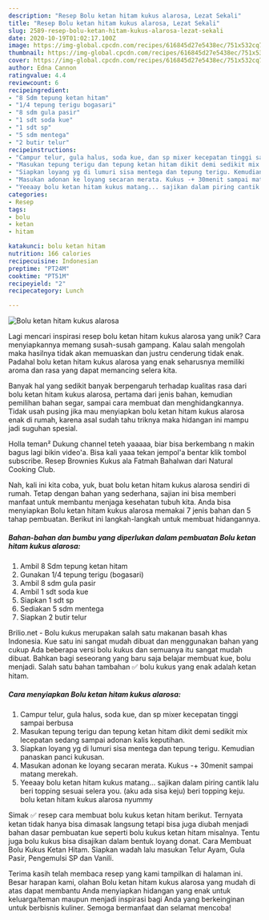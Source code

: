 ```yaml
---
description: "Resep Bolu ketan hitam kukus alarosa, Lezat Sekali"
title: "Resep Bolu ketan hitam kukus alarosa, Lezat Sekali"
slug: 2589-resep-bolu-ketan-hitam-kukus-alarosa-lezat-sekali
date: 2020-10-19T01:02:17.100Z
image: https://img-global.cpcdn.com/recipes/616845d27e5438ec/751x532cq70/bolu-ketan-hitam-kukus-alarosa-foto-resep-utama.jpg
thumbnail: https://img-global.cpcdn.com/recipes/616845d27e5438ec/751x532cq70/bolu-ketan-hitam-kukus-alarosa-foto-resep-utama.jpg
cover: https://img-global.cpcdn.com/recipes/616845d27e5438ec/751x532cq70/bolu-ketan-hitam-kukus-alarosa-foto-resep-utama.jpg
author: Edna Cannon
ratingvalue: 4.4
reviewcount: 6
recipeingredient:
- "8 Sdm tepung ketan hitam"
- "1/4 tepung terigu bogasari"
- "8 sdm gula pasir"
- "1 sdt soda kue"
- "1 sdt sp"
- "5 sdm mentega"
- "2 butir telur"
recipeinstructions:
- "Campur telur, gula halus, soda kue, dan sp mixer kecepatan tinggi sampai berbusa"
- "Masukan tepung terigu dan tepung ketan hitam dikit demi sedikit mix lecepatan sedang sampai adonan kalis keputihan."
- "Siapkan loyang yg di lumuri sisa mentega dan tepung terigu. Kemudian panaskan panci kukusan."
- "Masukan adonan ke loyang secaran merata. Kukus -+ 30menit sampai matang merekah."
- "Yeeaay bolu ketan hitam kukus matang... sajikan dalam piring cantik lalu beri topping sesuai selera you. (aku ada sisa keju) beri topping keju. bolu ketan hitam kukus alarosa nyummy"
categories:
- Resep
tags:
- bolu
- ketan
- hitam

katakunci: bolu ketan hitam 
nutrition: 166 calories
recipecuisine: Indonesian
preptime: "PT24M"
cooktime: "PT51M"
recipeyield: "2"
recipecategory: Lunch

---
```



![Bolu ketan hitam kukus alarosa](https://img-global.cpcdn.com/recipes/616845d27e5438ec/751x532cq70/bolu-ketan-hitam-kukus-alarosa-foto-resep-utama.jpg)

Lagi mencari inspirasi resep bolu ketan hitam kukus alarosa yang unik? Cara menyiapkannya memang susah-susah gampang. Kalau salah mengolah maka hasilnya tidak akan memuaskan dan justru cenderung tidak enak. Padahal bolu ketan hitam kukus alarosa yang enak seharusnya memiliki aroma dan rasa yang dapat memancing selera kita.

Banyak hal yang sedikit banyak berpengaruh terhadap kualitas rasa dari bolu ketan hitam kukus alarosa, pertama dari jenis bahan, kemudian pemilihan bahan segar, sampai cara membuat dan menghidangkannya. Tidak usah pusing jika mau menyiapkan bolu ketan hitam kukus alarosa enak di rumah, karena asal sudah tahu triknya maka hidangan ini mampu jadi suguhan spesial.

Holla teman² Dukung channel teteh yaaaaa, biar bisa berkembang n makin bagus lagi bikin video&#39;a. Bisa kali yaaa tekan jempol&#39;a bentar klik tombol subscribe. Resep Brownies Kukus ala Fatmah Bahalwan dari Natural Cooking Club.


Nah, kali ini kita coba, yuk, buat bolu ketan hitam kukus alarosa sendiri di rumah. Tetap dengan bahan yang sederhana, sajian ini bisa memberi manfaat untuk membantu menjaga kesehatan tubuh kita. Anda bisa menyiapkan Bolu ketan hitam kukus alarosa memakai 7 jenis bahan dan 5 tahap pembuatan. Berikut ini langkah-langkah untuk membuat hidangannya.

<!--inarticleads1-->

##### Bahan-bahan dan bumbu yang diperlukan dalam pembuatan Bolu ketan hitam kukus alarosa:

1. Ambil 8 Sdm tepung ketan hitam
1. Gunakan 1/4 tepung terigu (bogasari)
1. Ambil 8 sdm gula pasir
1. Ambil 1 sdt soda kue
1. Siapkan 1 sdt sp
1. Sediakan 5 sdm mentega
1. Siapkan 2 butir telur


Brilio.net - Bolu kukus merupakan salah satu makanan basah khas Indonesia. Kue satu ini sangat mudah dibuat dan menggunakan bahan yang cukup Ada beberapa versi bolu kukus dan semuanya itu sangat mudah dibuat. Bahkan bagi seseorang yang baru saja belajar membuat kue, bolu menjadi. Salah satu bahan tambahan ✅ bolu kukus yang enak adalah ketan hitam. 

<!--inarticleads2-->

##### Cara menyiapkan Bolu ketan hitam kukus alarosa:

1. Campur telur, gula halus, soda kue, dan sp mixer kecepatan tinggi sampai berbusa
1. Masukan tepung terigu dan tepung ketan hitam dikit demi sedikit mix lecepatan sedang sampai adonan kalis keputihan.
1. Siapkan loyang yg di lumuri sisa mentega dan tepung terigu. Kemudian panaskan panci kukusan.
1. Masukan adonan ke loyang secaran merata. Kukus -+ 30menit sampai matang merekah.
1. Yeeaay bolu ketan hitam kukus matang... sajikan dalam piring cantik lalu beri topping sesuai selera you. (aku ada sisa keju) beri topping keju. bolu ketan hitam kukus alarosa nyummy


Simak ✅ resep cara membuat bolu kukus ketan hitam berikut. Ternyata ketan tidak hanya bisa dimasak langsung tetapi bisa juga diubah menjadi bahan dasar pembuatan kue seperti bolu kukus ketan hitam misalnya. Tentu juga bolu kukus bisa disajikan dalam bentuk loyang donat. Cara Membuat Bolu Kukus Ketan Hitam. Siapkan wadah lalu masukan Telur Ayam, Gula Pasir, Pengemulsi SP dan Vanili. 

Terima kasih telah membaca resep yang kami tampilkan di halaman ini. Besar harapan kami, olahan Bolu ketan hitam kukus alarosa yang mudah di atas dapat membantu Anda menyiapkan hidangan yang enak untuk keluarga/teman maupun menjadi inspirasi bagi Anda yang berkeinginan untuk berbisnis kuliner. Semoga bermanfaat dan selamat mencoba!
